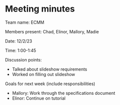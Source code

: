 # Meeting minutes

Team name: ECMM

Members present: Chad, Elinor, Mallory, Madie

Date: 12/2/23

Time: 1:00-1:45

Discussion points: 
* Talked about slideshow requirements
* Worked on filling out slideshow

Goals for next week (include responsibilities)

* Mallory: Work through the specifications document
* Elinor: Continue on tutorial


